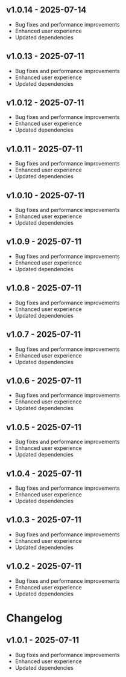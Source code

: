 ## v1.0.14 - 2025-07-14

- Bug fixes and performance improvements
- Enhanced user experience
- Updated dependencies

## v1.0.13 - 2025-07-11

- Bug fixes and performance improvements
- Enhanced user experience
- Updated dependencies

## v1.0.12 - 2025-07-11

- Bug fixes and performance improvements
- Enhanced user experience
- Updated dependencies

## v1.0.11 - 2025-07-11

- Bug fixes and performance improvements
- Enhanced user experience
- Updated dependencies

## v1.0.10 - 2025-07-11

- Bug fixes and performance improvements
- Enhanced user experience
- Updated dependencies

## v1.0.9 - 2025-07-11

- Bug fixes and performance improvements
- Enhanced user experience
- Updated dependencies

## v1.0.8 - 2025-07-11

- Bug fixes and performance improvements
- Enhanced user experience
- Updated dependencies

## v1.0.7 - 2025-07-11

- Bug fixes and performance improvements
- Enhanced user experience
- Updated dependencies

## v1.0.6 - 2025-07-11

- Bug fixes and performance improvements
- Enhanced user experience
- Updated dependencies

## v1.0.5 - 2025-07-11

- Bug fixes and performance improvements
- Enhanced user experience
- Updated dependencies

## v1.0.4 - 2025-07-11

- Bug fixes and performance improvements
- Enhanced user experience
- Updated dependencies

## v1.0.3 - 2025-07-11

- Bug fixes and performance improvements
- Enhanced user experience
- Updated dependencies

## v1.0.2 - 2025-07-11

- Bug fixes and performance improvements
- Enhanced user experience
- Updated dependencies

# Changelog

## v1.0.1 - 2025-07-11

- Bug fixes and performance improvements
- Enhanced user experience
- Updated dependencies

